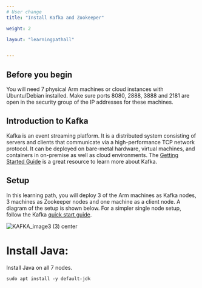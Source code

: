 ```yaml
---
# User change
title: "Install Kafka and Zookeeper"

weight: 2

layout: "learningpathall"


---
```


## Before you begin

You will need 7 physical Arm machines or cloud instances with Ubuntu/Debian installed. 
Make sure ports 8080, 2888, 3888 and 2181 are open in the security group of the IP addresses for these machines.

## Introduction to Kafka

Kafka is an event streaming platform. It is a distributed system consisting of servers and clients that communicate via a high-performance TCP network protocol. It can be deployed on bare-metal hardware, virtual machines, and containers in on-premise as well as cloud environments. The [Getting Started Guide](https://kafka.apache.org/documentation/#gettingStarted) is a great resource to learn more about Kafka.

## Setup

In this learning path, you will deploy 3 of the Arm machines as Kafka nodes, 3 machines as Zookeeper nodes and one machine as a client node. A diagram of the setup is shown below. For a simpler single node setup, follow the Kafka [quick start guide](https://kafka.apache.org/quickstart).

![KAFKA_image3 (3) center](https://user-images.githubusercontent.com/66300308/189855554-51b0c9d2-095b-4196-8a2d-e8a768880d72.png)

# Install Java:

Install Java on all 7 nodes.

```console
sudo apt install -y default-jdk
```


















